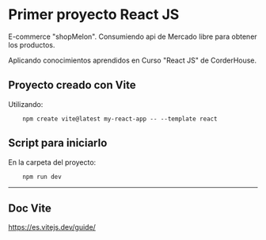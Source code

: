 # Primer proyecto React JS

E-commerce "shopMelon". Consumiendo api de Mercado libre para obtener los productos.

Aplicando conocimientos aprendidos en Curso "React JS" de CorderHouse. 

## Proyecto creado con Vite
Utilizando:

        npm create vite@latest my-react-app -- --template react

## Script para iniciarlo
En la carpeta del proyecto:

        npm run dev

---
## Doc Vite
https://es.vitejs.dev/guide/
